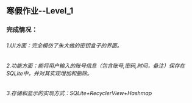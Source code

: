 

##                                          寒假作业--Level_1  
###  完成情况：  
  
######          1.UI方面：完全模仿了朱大做的密钥盒子的界面。  
          
######          2.功能方面：能将用户输入的账号信息（包含账号,密码,时间，备注）保存在SQLite中，并对其实现增加和删除。  
          
######          3.存储和显示的实现方式：SQLite+RecyclerView+Hashmap  
          
          

